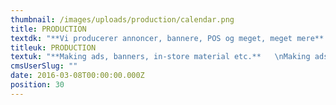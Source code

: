 ```yaml
---
thumbnail: /images/uploads/production/calendar.png
title: PRODUCTION
textdk: "**Vi producerer annoncer, bannere, POS og meget, meget mere**   \nNår din visuelle identitet er på plads, skal det være nemt at implementere og til at betale. Derfor tilbyder vi produktion af høj kvalitet for kun 700 kr. pr. påbegyndt time, med direkte kontakt til vores dygtige og erfarne grafikere og DTP'ere."
titleuk: PRODUCTION
textuk: "**Making ads, banners, in-store material etc.**   \nMaking ads, banners, in-store material etc. when a concept and a CVI is in place should be easy and shouldn´t cost a fortune. That's why we offer high quality production a DK 700 per hour and with direct contact to our excellent DTPs."
cmsUserSlug: ""
date: 2016-03-08T00:00:00.000Z
position: 30
---
```


